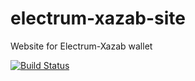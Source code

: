 # electrum-xazab-site

Website for Electrum-Xazab wallet

[![Build Status](https://travis-ci.org/dashevo/electrum-dash-site.svg?branch=master)](https://travis-ci.org/dashevo/electrum-dash-site)
